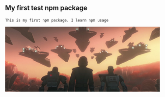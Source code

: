 ## My first test npm package
`This is my first npm package. I learn npm usage`
<p>
<img src="./soldier.jpg" alt="soldier">
</p>